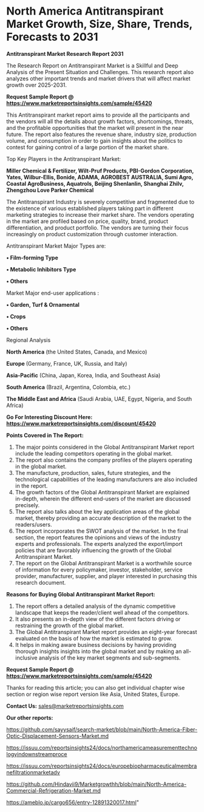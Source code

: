 # North America Antitranspirant Market Growth, Size, Share, Trends, Forecasts to 2031

<strong>Antitranspirant Market Research Report 2031</strong>

The Research Report on Antitranspirant Market is a Skillful and Deep Analysis of the Present Situation and Challenges. This research report also analyzes other important trends and market drivers that will affect market growth over 2025-2031.

<strong>Request Sample Report @ <a href=https://www.marketreportsinsights.com/sample/45420>https://www.marketreportsinsights.com/sample/45420</a></strong>

This Antitranspirant market report aims to provide all the participants and the vendors will all the details about growth factors, shortcomings, threats, and the profitable opportunities that the market will present in the near future. The report also features the revenue share, industry size, production volume, and consumption in order to gain insights about the politics to contest for gaining control of a large portion of the market share.

Top Key Players in the Antitranspirant Market:

<strong>Miller Chemical & Fertilizer, Wilt-Pruf Products, PBI-Gordon Corporation, Yates, Wilbur-Ellis, Bonide, ADAMA, AGROBEST AUSTRALIA, Sumi Agro, Coastal AgroBusiness, Aquatrols, Beijing Shenlanlin, Shanghai Zhilv, Zhengzhou Love Parker Chemical</strong>

The Antitranspirant Industry is severely competitive and fragmented due to the existence of various established players taking part in different marketing strategies to increase their market share. The vendors operating in the market are profiled based on price, quality, brand, product differentiation, and product portfolio. The vendors are turning their focus increasingly on product customization through customer interaction.

Antitranspirant Market Major Types are:

<strong>•  Film-forming Type

•  Metabolic Inhibitors Type

•  Others</strong>

Market Major end-user applications :

<strong>•  Garden, Turf & Ornamental

•  Crops

•  Others</strong>

Regional Analysis

</u><strong><b>North America</b></strong> (the United States, Canada, and Mexico)

<strong><b>Europe </b></strong>(Germany, France, UK, Russia, and Italy)

<strong><b>Asia-Pacific</b></strong> (China, Japan, Korea, India, and Southeast Asia)

<strong><b>South America</b></strong> (Brazil, Argentina, Colombia, etc.)

<strong><b>The Middle East and Africa</b></strong> (Saudi Arabia, UAE, Egypt, Nigeria, and South Africa)

<strong>Go For Interesting Discount Here: <a href=https://www.marketreportsinsights.com/discount/45420>https://www.marketreportsinsights.com/discount/45420</a></strong>

<strong>Points Covered in The Report:</strong>
<ol>
  <li>The major points considered in the Global Antitranspirant Market report include the leading competitors operating in the global market.</li>
  <li>The report also contains the company profiles of the players operating in the global market.</li>
  <li>The manufacture, production, sales, future strategies, and the technological capabilities of the leading manufacturers are also included in the report.</li>
  <li>The growth factors of the Global Antitranspirant Market are explained in-depth, wherein the different end-users of the market are discussed precisely.</li>
  <li>The report also talks about the key application areas of the global market, thereby providing an accurate description of the market to the readers/users.</li>
  <li>The report incorporates the SWOT analysis of the market. In the final section, the report features the opinions and views of the industry experts and professionals. The experts analyzed the export/import policies that are favorably influencing the growth of the Global Antitranspirant Market.</li>
  <li>The report on the Global Antitranspirant Market is a worthwhile source of information for every policymaker, investor, stakeholder, service provider, manufacturer, supplier, and player interested in purchasing this research document.</li>
</ol>
<strong>Reasons for Buying Global Antitranspirant Market Report:</strong>

<ol>
  <li>The report offers a detailed analysis of the dynamic competitive landscape that keeps the reader/client well ahead of the competitors.</li>
  <li>It also presents an in-depth view of the different factors driving or restraining the growth of the global market.</li>
  <li>The Global Antitranspirant Market report provides an eight-year forecast evaluated on the basis of how the market is estimated to grow.</li>
  <li>It helps in making aware business decisions by having providing thorough insights insights into the global market and by making an all-inclusive analysis of the key market segments and sub-segments.</li>
</ol>
<strong>Request Sample Report @ <a href=https://www.marketreportsinsights.com/sample/45420>https://www.marketreportsinsights.com/sample/45420</a></strong>


Thanks for reading this article; you can also get individual chapter wise section or region wise report version like Asia, United States, Europe.

<strong>Contact Us:</strong>
sales@marketreportsinsights.com

<strong>Our other reports:</strong>

<a href=https://github.com/sayysaif/search-market/blob/main/North-America-Fiber-Optic-Displacement-Sensors-Market.md>https://github.com/sayysaif/search-market/blob/main/North-America-Fiber-Optic-Displacement-Sensors-Market.md</a>

<a href=https://issuu.com/reportsinsights24/docs/northamericameasurementtechnologyindownstreamproce>https://issuu.com/reportsinsights24/docs/northamericameasurementtechnologyindownstreamproce</a>

<a href=https://issuu.com/reportsinsights24/docs/europebiopharmaceuticalmembranefiltrationmarketadv>https://issuu.com/reportsinsights24/docs/europebiopharmaceuticalmembranefiltrationmarketadv</a>

<a href=https://github.com/Hindavii9/Marketgrowthh/blob/main/North-America-Commercial-Refrigeration-Market.md>https://github.com/Hindavii9/Marketgrowthh/blob/main/North-America-Commercial-Refrigeration-Market.md</a>

<a href=https://ameblo.jp/cargo656/entry-12891320017.html>https://ameblo.jp/cargo656/entry-12891320017.html</a>"
